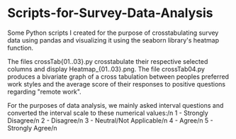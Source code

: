 # Scripts-for-Survey-Data-Analysis
Some Python scripts I created for the purpose of crosstabulating survey data using pandas and visualizing it using the seaborn library's heatmap function.

The files crossTab{01..03}.py crosstabulate their respective selected columns and display Heatmap_{01..03}.png. The file crossTab04.py produces a bivariate graph of a cross tabulation between peoples preferred work styles and the average score of their responses to positive questions regarding "remote work".

For the purposes of data analysis, we mainly asked interval questions and converted the interval scale to these numerical values:/n
  1 - Strongly Disagree/n
  2 - Disagree/n
  3 - Neutral/Not Applicable/n
  4 - Agree/n
  5 - Strongly Agree/n
